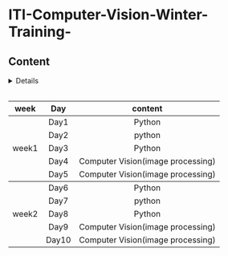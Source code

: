 # ITI-Computer-Vision-Winter-Training-
## Content

<table>
   <details>
<table>
    <thead>
        <tr>
            <th> week</th>
            <th >Day</th>
            <th >content</th>
        </tr>
    </thead>
    <tbody>
            <tr>
                <td rowspan=8 align=center>
week1
                </td>
                <td  align="center">Day1</td>
                <td align="center"> Python</td>
            </tr>
            <tr>
                <td  align="center">Day2</td>
                <td align="center">python</td>
            </tr>
            <tr>
                <td  align="center">Day3</td>
                <td align="center">Python</td>
            </tr>
            <tr>
                <td align="center">Day4</td>
                <td align="center"> Computer Vision(image processing) </td>
            </tr>
       <tr>
                <td align="center">Day5</td>
                <td align="center"> Computer Vision(image processing) </td>
            </tr>
   </tbody>
 <tbody>
            <tr>
                <td rowspan=8 align=center>
week2
                </td>
                <td  align="center">Day6</td>
                <td align="center"> Python</td>
            </tr>
            <tr>
                <td  align="center">Day7</td>
                <td align="center">python</td>
            </tr>
            <tr>
                <td  align="center">Day8</td>
                <td align="center">Python</td>
            </tr>
            <tr>
                <td align="center">Day9</td>
                <td align="center"> Computer Vision(image processing) </td>
            </tr>
       <tr>
                <td align="center">Day10</td>
                <td align="center"> Computer Vision(image processing) </td>
            </tr>
   </tbody>



            
